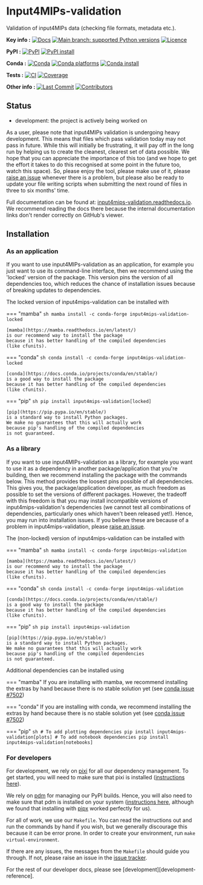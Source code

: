 <!--- --8<-- [start:description] -->
# Input4MIPs-validation

Validation of input4MIPs data (checking file formats, metadata etc.).

**Key info :**
[![Docs](https://readthedocs.org/projects/input4mips-validation/badge/?version=latest)](https://input4mips-validation.readthedocs.io)
[![Main branch: supported Python versions](https://img.shields.io/python/required-version-toml?tomlFilePath=https%3A%2F%2Fraw.githubusercontent.com%2Fclimate-resource%2Finput4mips_validation%2Fmain%2Fpyproject.toml)](https://github.com/climate-resource/input4mips_validation/blob/main/pyproject.toml)
[![Licence](https://img.shields.io/pypi/l/input4mips-validation?label=licence)](https://github.com/climate-resource/input4mips_validation/blob/main/LICENCE)

**PyPI :**
[![PyPI](https://img.shields.io/pypi/v/input4mips-validation.svg)](https://pypi.org/project/input4mips-validation/)
[![PyPI install](https://github.com/climate-resource/input4mips_validation/actions/workflows/install-pypi.yaml/badge.svg?branch=main)](https://github.com/climate-resource/input4mips_validation/actions/workflows/install-pypi.yaml)

**Conda :**
[![Conda](https://img.shields.io/conda/vn/conda-forge/input4mips-validation.svg)](https://anaconda.org/conda-forge/input4mips-validation)
[![Conda platforms](https://img.shields.io/conda/pn/conda-forge/input4mips-validation.svg)](https://anaconda.org/conda-forge/input4mips-validation)
[![Conda install](https://github.com/climate-resource/input4mips_validation/actions/workflows/install-conda.yaml/badge.svg?branch=main)](https://github.com/climate-resource/input4mips_validation/actions/workflows/install-conda.yaml)

**Tests :**
[![CI](https://github.com/climate-resource/input4mips_validation/actions/workflows/ci.yaml/badge.svg?branch=main)](https://github.com/climate-resource/input4mips_validation/actions/workflows/ci.yaml)
[![Coverage](https://codecov.io/gh/climate-resource/input4mips_validation/branch/main/graph/badge.svg)](https://codecov.io/gh/climate-resource/input4mips_validation)

**Other info :**
[![Last Commit](https://img.shields.io/github/last-commit/climate-resource/input4mips_validation.svg)](https://github.com/climate-resource/input4mips_validation/commits/main)
[![Contributors](https://img.shields.io/github/contributors/climate-resource/input4mips_validation.svg)](https://github.com/climate-resource/input4mips_validation/graphs/contributors)

## Status

- development: the project is actively being worked on

As a user, please note that input4MIPs validation is undergoing heavy development.
This means that files which pass validation today may not pass in future.
While this will initially be frustrating, it will pay off in the long run
by helping us to create the cleanest, clearest set of data possible.
We hope that you can appreciate the importance of this too
(and we hope to get the effort it takes to do this
recognised at some point in the future too,
watch this space).
So, please enjoy the tool, please make use of it,
please [raise an issue](https://github.com/climate-resource/input4mips_validation/issues/new/choose)
whenever there is a problem,
but please also be ready to update your file writing scripts
when submitting the next round of files in three to six months' time.

<!--- --8<-- [end:description] -->

Full documentation can be found at:
[input4mips-validation.readthedocs.io](https://input4mips-validation.readthedocs.io/en/latest/).
We recommend reading the docs there because the internal documentation links
don't render correctly on GitHub's viewer.

<!--- TODO: add link to preparing data for input4MIPs here -->

## Installation

<!--- --8<-- [start:installation] -->
### As an application

If you want to use input4MIPs-validation as an application,
for example you just want to use its command-line interface,
then we recommend using the 'locked' version of the package.
This version pins the version of all dependencies too,
which reduces the chance of installation issues
because of breaking updates to dependencies.

The locked version of input4mips-validation can be installed with

=== "mamba"
    ```sh
    mamba install -c conda-forge input4mips-validation-locked
    ```

    [mamba](https://mamba.readthedocs.io/en/latest/)
    is our recommend way to install the package
    because it has better handling of the compiled dependencies
    (like cfunits).

=== "conda"
    ```sh
    conda install -c conda-forge input4mips-validation-locked
    ```

    [conda](https://docs.conda.io/projects/conda/en/stable/)
    is a good way to install the package
    because it has better handling of the compiled dependencies
    (like cfunits).

=== "pip"
    ```sh
    pip install input4mips-validation[locked]
    ```

    [pip](https://pip.pypa.io/en/stable/)
    is a standard way to install Python packages.
    We make no guarantees that this will actually work
    because pip's handling of the compiled dependencies
    is not guaranteed.

### As a library

If you want to use input4MIPs-validation as a library,
for example you want to use it
as a dependency in another package/application that you're building,
then we recommend installing the package with the commands below.
This method provides the loosest pins possible of all dependencies.
This gives you, the package/application developer,
as much freedom as possible to set the versions of different packages.
However, the tradeoff with this freedom is that you may install
incompatible versions of input4mips-validation's dependencies
(we cannot test all combinations of dependencies,
particularly ones which haven't been released yet!).
Hence, you may run into installation issues.
If you believe these are because of a problem in input4mips-validation,
please [raise an issue](https://github.com/climate-resource/input4mips_validation/issues/new/choose).

The (non-locked) version of input4mips-validation can be installed with

=== "mamba"
    ```sh
    mamba install -c conda-forge input4mips-validation
    ```

    [mamba](https://mamba.readthedocs.io/en/latest/)
    is our recommend way to install the package
    because it has better handling of the compiled dependencies
    (like cfunits).

=== "conda"
    ```sh
    conda install -c conda-forge input4mips-validation
    ```

    [conda](https://docs.conda.io/projects/conda/en/stable/)
    is a good way to install the package
    because it has better handling of the compiled dependencies
    (like cfunits).

=== "pip"
    ```sh
    pip install input4mips-validation
    ```

    [pip](https://pip.pypa.io/en/stable/)
    is a standard way to install Python packages.
    We make no guarantees that this will actually work
    because pip's handling of the compiled dependencies
    is not guaranteed.

Additional dependencies can be installed using

=== "mamba"
    If you are installing with mamba, we recommend
    installing the extras by hand because there is no stable
    solution yet (see [conda issue #7502](https://github.com/conda/conda/issues/7502))

=== "conda"
    If you are installing with conda, we recommend
    installing the extras by hand because there is no stable
    solution yet (see [conda issue #7502](https://github.com/conda/conda/issues/7502))

=== "pip"
    ```sh
    # To add plotting dependencies
    pip install input4mips-validation[plots]
    # To add notebook dependencies
    pip install input4mips-validation[notebooks]
    ```

### For developers

For development, we rely on [pixi](https://pixi.sh/latest/)
for all our dependency management.
To get started, you will need to make sure that pixi is installed
([instructions here](https://pixi.sh/latest/#installation)).

We rely on [pdm](https://pdm-project.org/en/latest/) for managing our PyPI builds.
Hence, you will also need to make sure that pdm is installed on your system
([instructions here](https://pdm-project.org/en/latest/#installation),
although we found that installing with [pipx](https://pipx.pypa.io/stable/installation/)
worked perfectly for us).

For all of work, we use our `Makefile`.
You can read the instructions out and run the commands by hand if you wish,
but we generally discourage this because it can be error prone.
In order to create your environment, run `make virtual-environment`.

If there are any issues, the messages from the `Makefile` should guide you
through. If not, please raise an issue in the
[issue tracker](https://github.com/climate-resource/input4mips_validation/issues).

For the rest of our developer docs, please see [development][development-reference].

<!--- --8<-- [end:installation] -->
